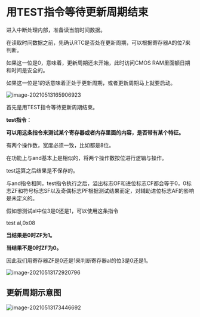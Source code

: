 # 用TEST指令等待更新周期结束

进入中断处理内部，准备读当前时间数据。

在读取时间数据之前，先确认RTC是否处在更新周期，可以根据寄存器A的位7来判断。

如果这一位是0，意味着，更新周期还未开始，此时访问CMOS RAM里面额日期和时间是安全的。

如果这一位是1的话意味着正处于更新周期，或者更新周期马上就要启动。

![image-20210513165906923](C:\Users\81492\AppData\Roaming\Typora\typora-user-images\image-20210513165906923.png)

首先是用TEST指令等待更新周期结束。

**test指令**：

**可以用这条指令来测试某个寄存器或者内存里面的内容，是否带有某个特征。**

有两个操作数，宽度必须一致，比如都是8位。

在功能上与and基本上是相似的，将两个操作数按位进行逻辑与操作。

test运算之后结果是不保存的。

与and指令相同，test指令执行之后，溢出标志OF和进位标志CF都会等于0，0标志ZF和符号标志SF以及奇偶标志PF根据测试结果而定，对辅助进位标志AF的影响是未定义的。

假如想测试al中位3是0还是1，可以使用这条指令

test al,0x08

**当结果是0时ZF为1。**

**当结果不是0时ZF为0。**

因此我们用寄存器ZF是0还是1来判断寄存器al的位3是0还是1。

![image-20210513172920796](C:\Users\81492\AppData\Roaming\Typora\typora-user-images\image-20210513172920796.png)

## 更新周期示意图

![image-20210513173446692](C:\Users\81492\AppData\Roaming\Typora\typora-user-images\image-20210513173446692.png)

